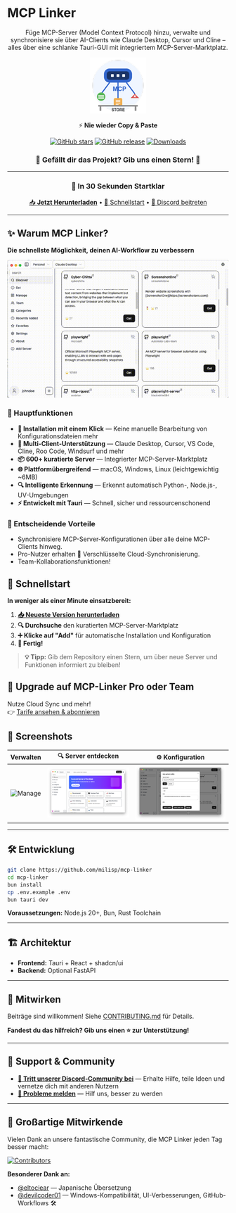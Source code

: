 # MCP Linker

<div align="center">

Füge MCP-Server (Model Context Protocol) hinzu, verwalte und synchronisiere sie über AI-Clients wie Claude Desktop, Cursor und Cline – alles über eine schlanke Tauri-GUI mit integriertem MCP-Server-Marktplatz.

![MCP Linker Logo](../images/logo.png)

⚡️ **Nie wieder Copy & Paste**

[![GitHub stars](https://img.shields.io/github/stars/milisp/mcp-linker?style=for-the-badge&logo=github&color=yellow)](https://github.com/milisp/mcp-linker/stargazers)
[![GitHub release](https://img.shields.io/github/release/milisp/mcp-linker.svg?style=for-the-badge&logo=github)](https://github.com/milisp/mcp-linker/releases)
[![Downloads](https://img.shields.io/github/downloads/milisp/mcp-linker/total.svg?style=for-the-badge&logo=github)](https://github.com/milisp/mcp-linker/releases)

### 🌟 **Gefällt dir das Projekt? Gib uns einen Stern!** 🌟

---

### 🚀 In 30 Sekunden Startklar

[📥 **Jetzt Herunterladen**](https://github.com/milisp/mcp-linker/releases) • [🚀 Schnellstart](#schnellstart) • [💬 Discord beitreten](https://discord.gg/UqXeVqUKQq)

</div>

---

## ✨ Warum MCP Linker?

**Die schnellste Möglichkeit, deinen AI-Workflow zu verbessern**

![Demo](../images/demo.gif)

### 🎯 Hauptfunktionen

- **🚀 Installation mit einem Klick** — Keine manuelle Bearbeitung von Konfigurationsdateien mehr
- **🔄 Multi-Client-Unterstützung** — Claude Desktop, Cursor, VS Code, Cline, Roo Code, Windsurf und mehr
- **📦 600+ kuratierte Server** — Integrierter MCP-Server-Marktplatz
- **🌐 Plattformübergreifend** — macOS, Windows, Linux (leichtgewichtig ~6MB)
- **🔍 Intelligente Erkennung** — Erkennt automatisch Python-, Node.js-, UV-Umgebungen
- **⚡ Entwickelt mit Tauri** — Schnell, sicher und ressourcenschonend

### 💎 Entscheidende Vorteile

- Synchronisiere MCP-Server-Konfigurationen über alle deine MCP-Clients hinweg.
- Pro-Nutzer erhalten 🔐 Verschlüsselte Cloud-Synchronisierung.
- Team-Kollaborationsfunktionen!

## 🚀 Schnellstart

**In weniger als einer Minute einsatzbereit:**

1. **[📥 Neueste Version herunterladen](https://github.com/milisp/mcp-linker/releases)**
2. **🔍 Durchsuche** den kuratierten MCP-Server-Marktplatz
3. **➕ Klicke auf "Add"** für automatische Installation und Konfiguration
4. **🎉 Fertig!**

> **💡 Tipp:** Gib dem Repository einen Stern, um über neue Server und Funktionen informiert zu bleiben!

## 🚀 Upgrade auf MCP-Linker Pro oder Team

Nutze Cloud Sync und mehr!  
👉 [Tarife ansehen & abonnieren](https://mcp-linker.store/tiers)

## 📸 Screenshots

| Verwalten                       | 🔍 Server entdecken             | ⚙️ Konfiguration                |
| ------------------------------- | ------------------------------- | ------------------------------- |
| ![Manage](../images/manage.png) | ![Discover](../images/home.png) | ![Config](../images/config.png) |

---

## 🛠️ Entwicklung

```bash
git clone https://github.com/milisp/mcp-linker
cd mcp-linker
bun install
cp .env.example .env
bun tauri dev
```

**Voraussetzungen:** Node.js 20+, Bun, Rust Toolchain

---

## 🏗️ Architektur

- **Frontend:** Tauri + React + shadcn/ui
- **Backend:** Optional FastAPI

---

## 🤝 Mitwirken

Beiträge sind willkommen! Siehe [CONTRIBUTING.md](../CONTRIBUTING.md) für Details.

**Fandest du das hilfreich? Gib uns einen ⭐ zur Unterstützung!**

---

## 💬 Support & Community

- **[💬 Tritt unserer Discord-Community bei](https://discord.gg/UqXeVqUKQq)** — Erhalte Hilfe, teile Ideen und vernetze dich mit anderen Nutzern
- **[🐛 Probleme melden](https://github.com/milisp/mcp-linker/issues)** — Hilf uns, besser zu werden

---

## 🎉 Großartige Mitwirkende

Vielen Dank an unsere fantastische Community, die MCP Linker jeden Tag besser macht:

[![Contributors](https://contrib.rocks/image?repo=milisp/mcp-linker)](https://github.com/milisp/mcp-linker/graphs/contributors)

**Besonderer Dank an:**

- [@eltociear](https://github.com/eltociear) — Japanische Übersetzung
- [@devilcoder01](https://github.com/devilcoder01) — Windows-Kompatibilität, UI-Verbesserungen, GitHub-Workflows 🛠️
